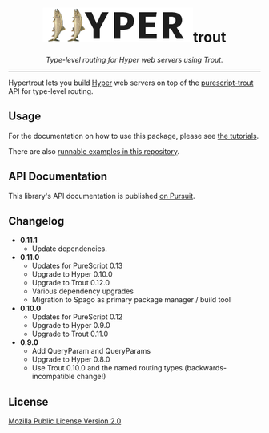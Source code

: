 <div align="center">
<h1>
<img src="hypertrout.png"
      alt="Hyper"
      width="300">trout
</h1>
</div>

<p align="center">
<em>Type-level routing for Hyper web servers using Trout.</em>
</p>

<hr>

Hypertrout lets you build [Hyper](https://hyper.wickstrom.tech) web servers on
top of the [purescript-trout](https://github.com/purescript-hyper/purescript-trout)
API for type-level routing.

## Usage

For the documentation on how to use this package, please see [the
tutorials](https://purescript-hyper.github.io/purescript-hypertrout/).

There are also [runnable examples in this repository](examples/).

## API Documentation

This library's API documentation is published [on Pursuit](https://pursuit.purescript.org/packages/purescript-hypertrout).

## Changelog

* **0.11.1**
  - Update dependencies.
* **0.11.0**
  - Updates for PureScript 0.13
  - Upgrade to Hyper 0.10.0
  - Upgrade to Trout 0.12.0
  - Various dependency upgrades
  - Migration to Spago as primary package manager / build tool
* **0.10.0**
  - Updates for PureScript 0.12
  - Upgrade to Hyper 0.9.0
  - Upgrade to Trout 0.11.0
* **0.9.0**
  - Add QueryParam and QueryParams
  - Upgrade to Hyper 0.8.0
  - Use Trout 0.10.0 and the named routing types (backwards-incompatible
    change!)

## License

[Mozilla Public License Version 2.0](LICENSE)
